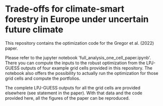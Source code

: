 # Trade-offs for climate-smart forestry in Europe under uncertain future climate

This repository contains the optimization code for the Gregor et al. (2022) paper.


Please refer to the jupyter notebook 'full_analysis_one_cell_paper.ipynb'. There you can compute the inputs to the robust optimization from the LPJ-GUESS outputs of four example grid cells provided in this repository. The notebook also offers the possibility to actually run the optimization for those grid cells and compute the portfolios.

The complete LPJ-GUESS outputs for all the grid cells are provided elsewhere (see statement in the paper). With that data and the code provided here, all the figures of the paper can be reproduced.
